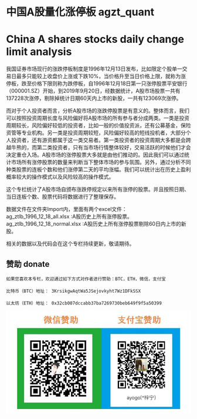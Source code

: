 # 中国A股量化涨停板 agzt_quant 
# China A shares stocks daily change limit analysis

我国证券市场现行的涨跌停板制度是1996年12月13日发布，比如限定个股单一交易日最多只能较上收盘价上涨或下跌10%，当价格升至当日价格上限，就称为涨停板，跌至价格下限则称为跌停板，自1996年12月18日第一只涨停股票平安银行（000001.SZ）开始，到2019年9月20日，经数据统计，A股市场股票一共有137228次涨停，剔除掉统计日期60天内上市的新股，一共有123069次涨停。

而对于个人投资者而言，分析A股市场的涨跌停股票是有意义的。整体而言，我们可以按照投资周期长度与风险偏好将A股市场的所有参与者分成两类。一类是投资周期较长，风险偏好较低的投资者，比如一般的价值投资派，还有公募基金，保险资管等专业机构。另一类是投资周期较短，风险偏好较高的短线投机者，大部分个人投资者，还有游资都属于这一类交易者。第一类投资者的投资周期大多都是会跨越牛熊的，而第二类投资者，只有当市场行情整体较好，交易活跃的时候他们才会决定重仓入场。A股市场的涨停股票大多就是由他们推动的。因此我们可以通过统计市场所有涨停股票的数量来判断当下整体市场的参与氛围。另外，通过分析不同种类股票的连板个数和他们涨停第二天的平均涨幅。我们可以统计出在历史上盈利概率较大的操作模式以及风险较高的操作模式。

这个专栏统计了A股市场自颁布涨跌停规定以来所有涨停的股票。并且按照日期、当日连板个数、股票代码将数据进行了整理保存。

数据文件在文件夹Import内，里面有两个excel文件：
ag_ztlb_1996_12_18_all.xlsx     :A股历史上所有涨停股票。
ag_ztlb_1996_12_18_normal.xlsx  :A股历史上所有涨停股票剔除60日内上市的新股。

相关的数据以及代码会在这个专栏持续更新，敬请期待。

## 赞助 donate

    如果您喜欢本专栏，欢迎通过如下方式对作者进行赞助：BTC，ETH，微信，支付宝

    比特币（BTC）地址： 3KrsikgwAqtWa5JSejovkyht7Wz1DFkSSX
    
    以太坊（ETH）地址： 0x32cb007dccabb37ba7269730beb649f9f5a50399

![](https://github.com/ArthurAnanda/agzt_quant/blob/master/donate/donate.jpg)
